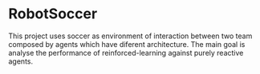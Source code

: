 # RobotSoccer
This project uses soccer as environment of interaction between two team composed by agents which have diferent architecture. The main goal is analyse the performance of reinforced-learning against purely reactive agents.
